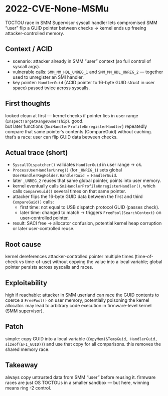 # 2022-CVE-None-MSMu

TOCTOU race in SMM Supervisor syscall handler lets compromised SMM “user” flip a GUID pointer between checks → kernel ends up freeing attacker-controlled memory.

## Context / ACID
- scenario: attacker already in SMM “user” context (so full control of syscall args).  
- vulnerable calls: `SMM_MM_HDL_UNREG_1` and `SMM_MM_HDL_UNREG_2` — together used to unregister an SMI handler.  
- key pointer: `HandlerGuid` (ACID pointer to 16-byte GUID struct in user space) passed twice across syscalls.  

## First thoughts
looked clean at first — kernel checks if pointer lies in user range (`InspectTargetRangeOwnership`). good.  
but later functions (`SmiHandlerProfileUnregisterHandler`) repeatedly compare that same pointer’s contents (CompareGuid) without caching. that’s a race: user can flip GUID data between checks.

## Actual trace (short)
- `SyscallDispatcher()` validates `HandlerGuid` in user range → ok.  
- `ProcessUserHandlerUnreg()` (for `_UNREG_1`) sets global `UserHandlerRegHolder.HandlerGuid = HandlerGuid`.  
- later `_UNREG_2` reuses that same global pointer, points into user memory.  
- kernel eventually calls `SmiHandlerProfileUnregisterHandler()`, which calls `CompareGuid()` several times on that same pointer.  
- attacker flips the 16-byte GUID data between the first and third `CompareGuid()` calls:  
  - first time: not equal to USB dispatch protocol GUID (passes check).  
  - later time: changed to match → triggers `FreePool(SearchContext)` on user-controlled pointer.  
- result: SACI free → allocator confusion, potential kernel heap corruption or later user-controlled reuse.

## Root cause
kernel dereferences attacker-controlled pointer multiple times (time-of-check vs time-of-use) without copying the value into a local variable; global pointer persists across syscalls and races.

## Exploitability
high if reachable: attacker in SMM userland can race the GUID contents to coerce a `FreePool()` on user memory, potentially poisoning the kernel allocator. may lead to arbitrary code execution in firmware-level kernel (SMM supervisor).

## Patch
simple: copy GUID into a local variable (`CopyMem(&TempGuid, HandlerGuid, sizeof(EFI_GUID))`) and use that copy for all comparisons. this removes the shared memory race.

## Takeaway
always copy untrusted data from SMM “user” before reusing it. firmware races are just OS TOCTOUs in a smaller sandbox — but here, winning means ring -2 control.

